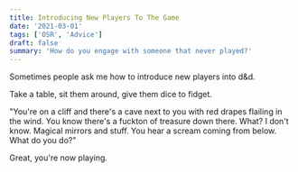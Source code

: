 ```yaml
---
title: Introducing New Players To The Game
date: '2021-03-01'
tags: ['OSR', 'Advice']
draft: false
summary: 'How do you engage with someone that never played?'
---
```


Sometimes people ask me how to introduce new players into d&d.

Take a table, sit them around, give them dice to fidget.

"You're on a cliff and there's a cave next to you with red drapes flailing in the wind. You know there's a fuckton of treasure down there. What? I don't know. Magical mirrors and stuff. You hear a scream coming from below. What do you do?"

Great, you're now playing.
